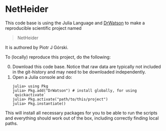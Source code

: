 # NetHeider

This code base is using the Julia Language and [DrWatson](https://juliadynamics.github.io/DrWatson.jl/stable/)
to make a reproducible scientific project named
> NetHeider

It is authored by Piotr J Górski.

To (locally) reproduce this project, do the following:

0. Download this code base. Notice that raw data are typically not included in the
   git-history and may need to be downloaded independently.
1. Open a Julia console and do:
   ```
   julia> using Pkg
   julia> Pkg.add("DrWatson") # install globally, for using `quickactivate`
   julia> Pkg.activate("path/to/this/project")
   julia> Pkg.instantiate()
   ```

This will install all necessary packages for you to be able to run the scripts and
everything should work out of the box, including correctly finding local paths.
